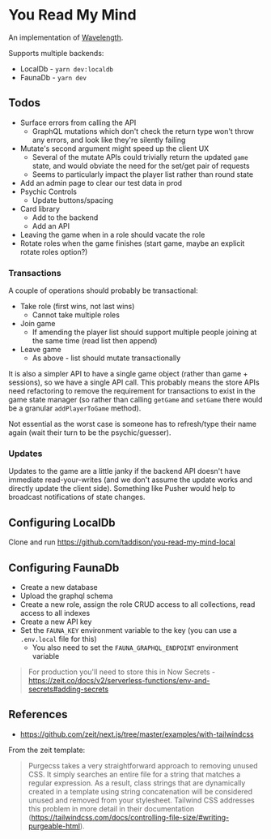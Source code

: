 # You Read My Mind

An implementation of [Wavelength].

Supports multiple backends:

- LocalDb - `yarn dev:localdb`
- FaunaDb - `yarn dev`

## Todos

- Surface errors from calling the API
  - GraphQL mutations which don't check the return type won't throw any errors, and look like they're silently failing
- Mutate's second argument might speed up the client UX
  - Several of the mutate APIs could trivially return the updated `game` state, and would obviate the need for the set/get pair of requests
  - Seems to particularly impact the player list rather than round state
- Add an admin page to clear our test data in prod
- Psychic Controls
  - Update buttons/spacing
- Card library
  - Add to the backend
  - Add an API
- Leaving the game when in a role should vacate the role
- Rotate roles when the game finishes (start game, maybe an explicit rotate roles option?)

### Transactions

A couple of operations should probably be transactional:

- Take role (first wins, not last wins)
  - Cannot take multiple roles
- Join game
  - If amending the player list should support multiple people joining at the same time (read list then append)
- Leave game
  - As above - list should mutate transactionally

It is also a simpler API to have a single game object (rather than game + sessions), so we have a single API call.  This probably means the store APIs need refactoring to remove the requirement for transactions to exist in the game state manager (so rather than calling `getGame` and `setGame` there would be a granular `addPlayerToGame` method).

Not essential as the worst case is someone has to refresh/type their name again (wait their turn to be the psychic/guesser).

### Updates

Updates to the game are a little janky if the backend API doesn't have immediate read-your-writes (and we don't assume the update works and directly update the client side). Something like Pusher would help to broadcast notifications of state changes.

## Configuring LocalDb

Clone and run https://github.com/taddison/you-read-my-mind-local

## Configuring FaunaDb

- Create a new database
- Upload the graphql schema
- Create a new role, assign the role CRUD access to all collections, read access to all indexes
- Create a new API key
- Set the `FAUNA_KEY` environment variable to the key (you can use a `.env.local` file for this)
  - You also need to set the `FAUNA_GRAPHQL_ENDPOINT` environment variable

> For production you'll need to store this in Now Secrets - https://zeit.co/docs/v2/serverless-functions/env-and-secrets#adding-secrets

## References

- https://github.com/zeit/next.js/tree/master/examples/with-tailwindcss

From the zeit template:

> Purgecss takes a very straightforward approach to removing unused CSS. It simply searches an entire file for a string that matches a regular expression. As a result, class strings that are dynamically created in a template using string concatenation will be considered unused and removed from your stylesheet. Tailwind CSS addresses this problem in more detail in their documentation (https://tailwindcss.com/docs/controlling-file-size/#writing-purgeable-html).

[wavelength]: https://www.wavelength.zone/
